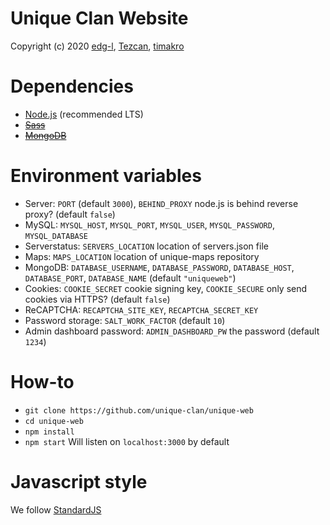 # Unique Clan Website
Copyright (c) 2020 [edg-l](https://github.com/edg-l), [Tezcan](https://github.com/hopetez), [timakro](https://github.com/timakro)

# Dependencies
- [Node.js](https://nodejs.org/en/) (recommended LTS)
- ~~[Sass](https://sass-lang.com/install)~~
- ~~[MongoDB](https://www.mongodb.com/)~~

# Environment variables
- Server: `PORT` (default `3000`), `BEHIND_PROXY` node.js is behind reverse proxy? (default `false`)
- MySQL: `MYSQL_HOST`, `MYSQL_PORT`, `MYSQL_USER`, `MYSQL_PASSWORD`, `MYSQL_DATABASE`
- Serverstatus: `SERVERS_LOCATION` location of servers.json file
- Maps: `MAPS_LOCATION` location of unique-maps repository
- MongoDB: `DATABASE_USERNAME`, `DATABASE_PASSWORD`, `DATABASE_HOST`, `DATABASE_PORT`, `DATABASE_NAME` (default `"uniqueweb"`)
- Cookies: `COOKIE_SECRET` cookie signing key, `COOKIE_SECURE` only send cookies via HTTPS? (default `false`)
- ReCAPTCHA: `RECAPTCHA_SITE_KEY`, `RECAPTCHA_SECRET_KEY`
- Password storage: `SALT_WORK_FACTOR` (default `10`)
- Admin dashboard password: `ADMIN_DASHBOARD_PW` the password (default `1234`)

# How-to
- `git clone https://github.com/unique-clan/unique-web`
- `cd unique-web`
- `npm install`
- `npm start` Will listen on `localhost:3000` by default

# Javascript style
We follow [StandardJS](https://standardjs.com/)
